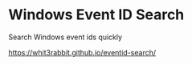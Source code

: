 # Windows Event ID Search

Search Windows event ids quickly

https://whit3rabbit.github.io/eventid-search/
